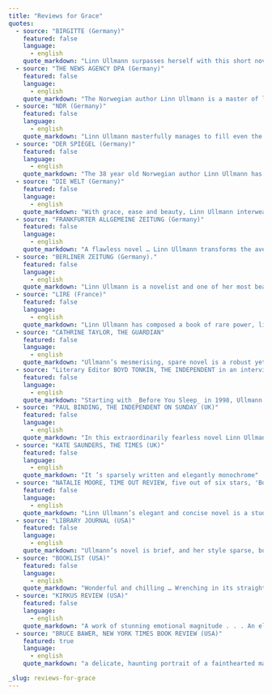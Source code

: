```yaml
---
title: "Reviews for Grace"
quotes:
  - source: "BIRGITTE (Germany)"
    featured: false
    language:
      - english
    quote_markdown: "Linn Ullmann surpasses herself with this short novel. She tells the story of Johan’s last days with such closeness and mercy that it makes you feel like you have been at the deathbed of your beloved"
  - source: "THE NEWS AGENCY DPA (Germany)"
    featured: false
    language:
      - english
    quote_markdown: "The Norwegian author Linn Ullmann is a master of literary density. In her new novel _Grace_, she once again succeeds in raising the existential questions of mankind in compact form, thus touching the reader’s feelings … There is hardly one single reader who will not be affected by _Grace_. The book evokes grief, but its unsentimental style offers comforts as well."
  - source: "NDR (Germany)"
    featured: false
    language:
      - english
    quote_markdown: "Linn Ullmann masterfully manages to fill even the spaces between the lines. With only a small number of flashbacks and events making the text a convincing story, she succeeds in creating an incredibly dense and intense atmosphere. Tension builds, leaving the reader almost breathless, even though nothing really happens. Yet something does take place. The reader feels the spark.You are drawn in by the tension between the two spouses: their anxiety, their insecurity and their hopes. The stirring and dramatic ending of Linn Ullmann’s empathetic novel _Grace_ is surprising."
  - source: "DER SPIEGEL (Germany)"
    featured: false
    language:
      - english
    quote_markdown: "The 38 year old Norwegian author Linn Ullmann has written a subdued, lucid story on themes that are easy to grasp, slightly mocking at times, and often quite melancholy … _Grace_ shows something that is perhaps only possible to convey through literature; the unique quality of the death of each single person"
  - source: "DIE WELT (Germany)"
    featured: false
    language:
      - english
    quote_markdown: "With grace, ease and beauty, Linn Ullmann interweaves the major concerns and fears of elderly people into the story about Johan. She creates a great character out of this little man, without distorting him. A magnificent, unspectacular and moving short novel"
  - source: "FRANKFURTER ALLGEMEINE ZEITUNG (Germany)"
    featured: false
    language:
      - english
    quote_markdown: "A flawless novel … Linn Ullmann transforms the average into the extraordinary … Linn Ullmann shows a highly independent force, she is dependent of no one. However, she cannot deny her artistic origins. She is the answer to the demand formulated by Goethe in his study at night: ‘What you have inherited from your fathers, you must rightfully achieve in order to claim it"
  - source: "BERLINER ZEITUNG (Germany)."
    featured: false
    language:
      - english
    quote_markdown: "Linn Ullmann is a novelist and one of her most beautiful novels is _Grace_. This book leaves an impression which overwhelms everything. Linn Ullmann need not use thorough explanations. She observes. She lets her characters relate. In simple sentences. But, in mysterious ways these sentences capture even the most shaded feelings. Everything in this book is clear, but at the same time enigmatic as death itself. _Grace_ is a kind of book that gives us a feeling that books can make us better human beings. Concurrently it is fabulously dry, without sentimentality, but moving in almost every line. Linn Ullmann is a great artist and it is high time we in Germany get to know her"
  - source: "LIRE (France)"
    featured: false
    language:
      - english
    quote_markdown: "Linn Ullmann has composed a book of rare power, like a drama in three acts … where the tenderness is terrible and the compassion merciless"
  - source: "CATHRINE TAYLOR, THE GUARDIAN"
    featured: false
    language:
      - english
    quote_markdown: "Ullmann’s mesmerising, spare novel is a robust yet delicate account of that most prosaic, mysterious event of all. Comparable to Philip Roth’s magisterial Everyman, the humour is drier, the poignancy more overt, yet it is equally, quietly impressive"
  - source: "Literary Editor BOYD TONKIN, THE INDEPENDENT in an interview with Linn Ullmann (UK)"
    featured: false
    language:
      - english
    quote_markdown: "Starting with _Before You Sleep_ in 1998, Ullmann has published four novels. Spare, terse and austerely beautiful studies on the cusp of change or calamity, this is clear-sighted, large-hearted fiction without illusions but never without pity – or without humour …. Ullmann traces Johan’s journey into sickness with an elegant literary grammar of cuts, close-ups and flashbacks"
  - source: "PAUL BINDING, THE INDEPENDENT ON SUNDAY (UK)"
    featured: false
    language:
      - english
    quote_markdown: "In this extraordinarily fearless novel Linn Ullmann invites us inside fear itself … This is a work of the most intricate and impressive artistry, with past and present, fantasy and stark actuality, emotion and the clinically physical, not so much juxtaposed as flowing in and out of each other, like themes in a piano work by Maia’s admired Schumann. There is also, paradoxically, much humour … [an] exemplary account of an unremarkable but unique man’s journey to the moment of death and beyond"
  - source: "KATE SAUNDERS, THE TIMES (UK)"
    featured: false
    language:
      - english
    quote_markdown: "It ’s sparsely written and elegantly monochrome"
  - source: "NATALIE MOORE, TIME OUT REVIEW, five out of six stars, 'Book of the Week' (UK)"
    featured: false
    language:
      - english
    quote_markdown: "Linn Ullmann’s elegant and concise novel is a study of life and its exquisite banality . . .it is exactly this ordinariness, and Ullmann’s ability to get the arguments and moments of tenderness just so, that makes the novel so quietly devastating . . . _Grace_ is, in a sense , about what happens in between, the major and minor events that occur over the course of any given day.Ullmann’s triumph is that even when dealing with the weightiest of these she has the lightest of touches."
  - source: "LIBRARY JOURNAL (USA)"
    featured: false
    language:
      - english
    quote_markdown: "Ullmann’s novel is brief, and her style sparse, but the tale is weighty and compelling."
  - source: "BOOKLIST (USA)"
    featured: false
    language:
      - english
    quote_markdown: "Wonderful and chilling … Wrenching in its straight-ahead simplicity, lucid in its smooth, elegant translation, Ullmann’s novel resonates with a reader’s inner, subliminal fears of deterioration in the face of death."
  - source: "KIRKUS REVIEW (USA)"
    featured: false
    language:
      - english
    quote_markdown: "A work of stunning emotional magnitude . . . An elderly man dying of cancer finds redemption through his wife’s love, in Linn Ullmann’s minimally drawn, quietly detached, very moving new outing … Ullmann writes with a wondrously light, deft touch, selecting the most telling, startling detail to sketch her characters. Her detachment is wry rather than cold, and her pared-down portraits result in real characters who carry all the true-life wight of self-doubt and inner purpose"
  - source: "BRUCE BAWER, NEW YORK TIMES BOOK REVIEW (USA)"
    featured: true
    language:
      - english
    quote_markdown: "a delicate, haunting portrait of a fainthearted man trying his best to meet the end of life- and love- with a modicum of dignity and, yes, grace"

_slug: reviews-for-grace
---
```


